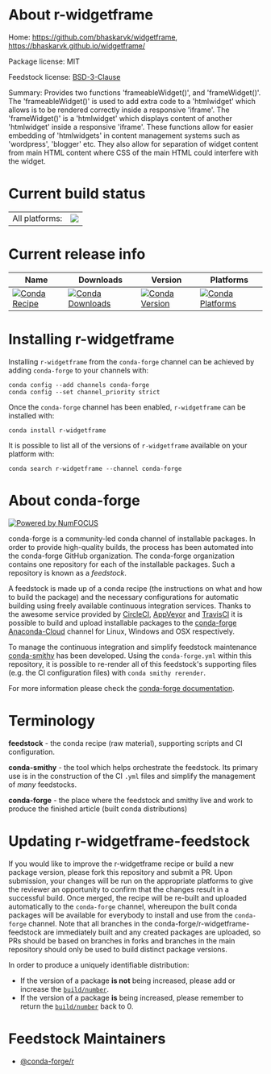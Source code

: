 About r-widgetframe
===================

Home: https://github.com/bhaskarvk/widgetframe, https://bhaskarvk.github.io/widgetframe/

Package license: MIT

Feedstock license: [BSD-3-Clause](https://github.com/conda-forge/r-widgetframe-feedstock/blob/master/LICENSE.txt)

Summary: Provides two functions 'frameableWidget()', and 'frameWidget()'. The 'frameableWidget()' is used to add extra code to a 'htmlwidget' which allows is to be rendered correctly inside a responsive 'iframe'. The 'frameWidget()' is a 'htmlwidget' which displays content of another 'htmlwidget' inside a responsive 'iframe'. These functions allow for easier embedding of 'htmlwidgets' in content management systems such as 'wordpress', 'blogger' etc. They also allow for separation of widget content from main HTML content where CSS of the main HTML could interfere with the widget.

Current build status
====================


<table><tr><td>All platforms:</td>
    <td>
      <a href="https://dev.azure.com/conda-forge/feedstock-builds/_build/latest?definitionId=10227&branchName=master">
        <img src="https://dev.azure.com/conda-forge/feedstock-builds/_apis/build/status/r-widgetframe-feedstock?branchName=master">
      </a>
    </td>
  </tr>
</table>

Current release info
====================

| Name | Downloads | Version | Platforms |
| --- | --- | --- | --- |
| [![Conda Recipe](https://img.shields.io/badge/recipe-r--widgetframe-green.svg)](https://anaconda.org/conda-forge/r-widgetframe) | [![Conda Downloads](https://img.shields.io/conda/dn/conda-forge/r-widgetframe.svg)](https://anaconda.org/conda-forge/r-widgetframe) | [![Conda Version](https://img.shields.io/conda/vn/conda-forge/r-widgetframe.svg)](https://anaconda.org/conda-forge/r-widgetframe) | [![Conda Platforms](https://img.shields.io/conda/pn/conda-forge/r-widgetframe.svg)](https://anaconda.org/conda-forge/r-widgetframe) |

Installing r-widgetframe
========================

Installing `r-widgetframe` from the `conda-forge` channel can be achieved by adding `conda-forge` to your channels with:

```
conda config --add channels conda-forge
conda config --set channel_priority strict
```

Once the `conda-forge` channel has been enabled, `r-widgetframe` can be installed with:

```
conda install r-widgetframe
```

It is possible to list all of the versions of `r-widgetframe` available on your platform with:

```
conda search r-widgetframe --channel conda-forge
```


About conda-forge
=================

[![Powered by NumFOCUS](https://img.shields.io/badge/powered%20by-NumFOCUS-orange.svg?style=flat&colorA=E1523D&colorB=007D8A)](http://numfocus.org)

conda-forge is a community-led conda channel of installable packages.
In order to provide high-quality builds, the process has been automated into the
conda-forge GitHub organization. The conda-forge organization contains one repository
for each of the installable packages. Such a repository is known as a *feedstock*.

A feedstock is made up of a conda recipe (the instructions on what and how to build
the package) and the necessary configurations for automatic building using freely
available continuous integration services. Thanks to the awesome service provided by
[CircleCI](https://circleci.com/), [AppVeyor](https://www.appveyor.com/)
and [TravisCI](https://travis-ci.com/) it is possible to build and upload installable
packages to the [conda-forge](https://anaconda.org/conda-forge)
[Anaconda-Cloud](https://anaconda.org/) channel for Linux, Windows and OSX respectively.

To manage the continuous integration and simplify feedstock maintenance
[conda-smithy](https://github.com/conda-forge/conda-smithy) has been developed.
Using the ``conda-forge.yml`` within this repository, it is possible to re-render all of
this feedstock's supporting files (e.g. the CI configuration files) with ``conda smithy rerender``.

For more information please check the [conda-forge documentation](https://conda-forge.org/docs/).

Terminology
===========

**feedstock** - the conda recipe (raw material), supporting scripts and CI configuration.

**conda-smithy** - the tool which helps orchestrate the feedstock.
                   Its primary use is in the construction of the CI ``.yml`` files
                   and simplify the management of *many* feedstocks.

**conda-forge** - the place where the feedstock and smithy live and work to
                  produce the finished article (built conda distributions)


Updating r-widgetframe-feedstock
================================

If you would like to improve the r-widgetframe recipe or build a new
package version, please fork this repository and submit a PR. Upon submission,
your changes will be run on the appropriate platforms to give the reviewer an
opportunity to confirm that the changes result in a successful build. Once
merged, the recipe will be re-built and uploaded automatically to the
`conda-forge` channel, whereupon the built conda packages will be available for
everybody to install and use from the `conda-forge` channel.
Note that all branches in the conda-forge/r-widgetframe-feedstock are
immediately built and any created packages are uploaded, so PRs should be based
on branches in forks and branches in the main repository should only be used to
build distinct package versions.

In order to produce a uniquely identifiable distribution:
 * If the version of a package **is not** being increased, please add or increase
   the [``build/number``](https://docs.conda.io/projects/conda-build/en/latest/resources/define-metadata.html#build-number-and-string).
 * If the version of a package **is** being increased, please remember to return
   the [``build/number``](https://docs.conda.io/projects/conda-build/en/latest/resources/define-metadata.html#build-number-and-string)
   back to 0.

Feedstock Maintainers
=====================

* [@conda-forge/r](https://github.com/conda-forge/r/)

